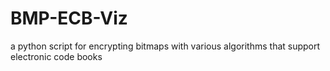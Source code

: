 # BMP-ECB-Viz
 a python script for encrypting bitmaps with various algorithms that support electronic code books
